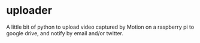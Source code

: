 uploader
========
A little bit of python to upload video captured by Motion on a raspberry pi to google drive, and notify by email and/or twitter.
